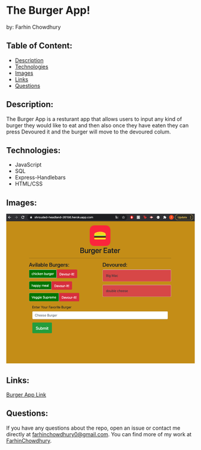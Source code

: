 # The Burger App!
by: Farhin Chowdhury


## Table of Content:

* [Description](*description)
* [Technologies](#technologies)
* [Images](#images)
* [Links](#links)
* [Questions](#questions)


## Description:

 The Burger App is a resturant app that allows users to input any kind of burger they would like to eat and then also once they have eaten they can press Devoured it and the burger will move to the devoured colum.


## Technologies:
- JavaScript
- SQL
- Express-Handlebars
- HTML/CSS

## Images:
![BurgerApp](/assets/burgerapp.png)
## Links:

[Burger App Link](https://shrouded-headland-26156.herokuapp.com/)

## Questions:

If you have any questions about the repo, open an issue or contact me directly at farhinchowdhury0@gmail.com. You can find more of my work at [FarhinChowdhury](https://github.com/FarhinChowdhury).